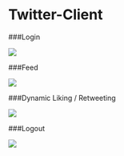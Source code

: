 # Twitter-Client

###Login

![](http://i.giphy.com/Zsz7EDhDRlpS0.gif)

###Feed

![](http://i.giphy.com/uhy4rRJPUx8Bi.gif)

###Dynamic Liking / Retweeting

![](http://i.giphy.com/MQ4D7q5YN0os8.gif)

###Logout

![](http://i.giphy.com/v2fkm6Dy32jNS.gif)
